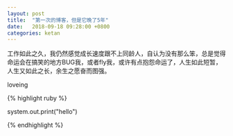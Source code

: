 ```yaml
---
layout: post
title:  "第一次的博客，但是它晚了5年"
date:   2018-09-18 09:28:00 +0800
categories: ketan
---
```


工作如此之久，我仍然感觉成长速度跟不上同龄人，自认为没有那么笨，总是觉得命运会在搞笑的地方BUG我，或者fly我，或许有点抱怨命运了，人生如此短暂，人生又如此之长，余生之愿奋而图强。


loveing



{% highlight ruby %}

 system.out.print("hello")

{% endhighlight %}

